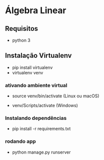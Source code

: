# Álgebra Linear

## Requisitos
- python 3

## Instalação Virtualenv

- pip install virtualenv
- virtualenv venv

### ativando ambiente virtual
- source venv/bin/activate (Linux ou macOS)

- venv/Scripts/activate (Windows)

###  Instalando dependências 
- pip install -r requirements.txt

### rodando app
- python manage.py runserver    
